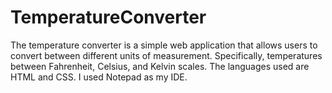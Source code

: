 # TemperatureConverter
The temperature converter is a simple web application that allows users to 
convert between different units of measurement. Specifically,
temperatures between Fahrenheit, Celsius, and Kelvin scales. The 
languages used are HTML and CSS. I used Notepad as my IDE.
